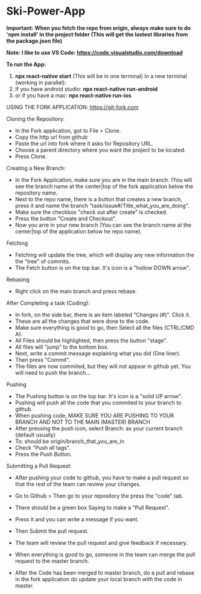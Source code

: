 # Ski-Power-App

**Important: When you fetch the repo from origin, always make sure to do 'npm install' in the project folder (This will get the lastest libraries from the package.json file)**

**Note: I like to use VS Code: https://code.visualstudio.com/download**

**To run the App:**
1. **npx react-native start** (This will be in one terminal)
In a new terminal (working in parallel):
3. If you have android studio: **npx react-native run-android**
4. or if you have a mac: **npx react-native run-ios**

USING THE FORK APPLICATION: https://git-fork.com

Cloning the Repository:

- In the Fork application, got to File > Clone.
- Copy the http url from github
- Paste the url into fork where it asks for Repository URL.
- Choose a parent directory where you want the project to be located.
- Press Clone.

Creating a New Branch:

- In the Fork Application, make sure you are in the main branch. (You will see the branch name at the center|top of the fork application below the repository name.
- Next to the repo name, there is a button that creates a new branch, press it and name the branch "task/issue#/Title_what_you_are_doing".
- Make sure the checkbox "check out after create" is checked.
- Press the button "Create and Checkout".
- Now you arre in your new branch (You can see the branch name at the center|top of the application below he repo name).

Fetching

- Fetching will update the tree, which will display any new information the the "tree" of commits.
- The Fetch button is on the top bar. It's icon is a "hollow DOWN arrow".

Rebasing

- Right click on the main branch and press rebase.

After Completing a task (Coding):

- In fork, on the side bar, there is an item labeled "Changes (#)". Click it.
- These are all the changes that were done to the code.
- Make sure everything is good to go, then Select all the files (CTRL/CMD A).
- All Files should be highlighted, then press the button "stage".
- All files will "jump" to the bottom box.
- Next, write a commit message explaining what you did (One liner).
- Then press "Commit".
- The files are now commited, but they will not appear in github yet. You will need to push the branch...

Pushing

- The Pushing button is on the top bar. It's icon is a "solid UP arrow".
- Pushing will push all the code that you commited to your branch to github.
- When pushing code, MAKE SURE YOU ARE PUSHING TO YOUR BRANCH AND NOT TO THE MAIN (MASTER) BRANCH
- After pressing the push icon, select Branch: as your current branch (default usually)
- To: should be origin/branch_that_you_are_in
- Check "Push all tags".
- Press the Push Button.

Submitting a Pull Request:

- After pushing your code to github, you have to make a pull request so that the rest of the team can review your changes.
- Go to Github > Then go to your repository the press the "code" tab.
- There should be a green box Saying to make a "Pull Request".
- Press it and you can write a message if you want.
- Then Submit the pull request.
- The team will review the pull request and give feedback if necessary.
- When everything is good to go, someone in the team can merge the pull request to the master branch.

- After the Code has been merged to master branch, do a pull and rebase in the fork application do update your local branch with the code in master.

